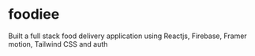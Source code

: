 # foodiee
Built a full stack food delivery application using Reactjs, Firebase, Framer motion, Tailwind CSS and auth
